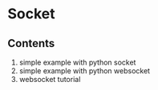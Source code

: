 # Socket

## Contents

1. simple example with python socket
2. simple example with python websocket
3. websocket tutorial
